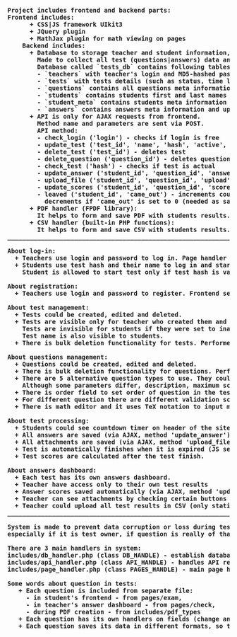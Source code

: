 <div class="contain">
    <pre><h4>Project includes frontend and backend parts:<br>Frontend includes:<br>      + CSS|JS framework UIkit3<br>      + JQuery plugin<br>      + MathJax plugin for math viewing on pages<br>    Backend includes:<br>      + Database to storage teacher and student information, questions and answers data.<br>        Made to collect all test (questions|answers) data and users meta information.<br>        Database called `tests_db` contains following tables:<br>        - `teachers` with teacher's login and MD5-hashed password<br>        - `tests` with tests details (such as status, time limit, hash for usage and name).<br>        - `questions` contains all questions meta information (in JSON decoded format as there are different types of questions).<br>        - `students` contains students first and last names and test ID.<br>        - `student_meta` contains students meta information such as status of test (finished or not).<br>        - `answers` contains answers meta information and uploads (for questions with uploads), aslo partly in JSON decoded format.<br>      + API is only for AJAX requests from frontend.<br>        Method name and parameters are sent via POST.<br>        API method:<br>        - check_login ('login') - checks if login is free<br>        - update_test ('test_id', 'name', 'hash', 'active', 'time_limit') - updates test<br>        - delete_test ('test_id') - deletes test<br>        - delete_question ('question_id') - deletes question<br>        - check_test ('hash') - checks if test is actual<br>        - update_answer ('student_id', 'question_id', 'answer') - updates/adds answer on specified question<br>        - upload_file ('student_id', 'question_id', 'upload') - adds file on specified answer<br>        - update_scores ('student_id', 'question_id', 'scores') - updates scores on specified answer<br>        - leaved ('student_id', 'came_out') - increments counter of tab changes if 'came_out' not set or equals to 1,<br>          decrements if 'came_out' is set to 0 (needed as save dialog for files upload also blurs the window)<br>      + PDF handler (FPDF library):<br>        It helps to form and save PDF with students results. It includes all questions and answers.<br>      + CSV handler (built-in PHP functions):<br>        It helps to form and save CSV with students results. Includes only statistics on results.<br>_____________________________________________________________________________________________________<br><br>About log-in:<br>  + Teachers use login and password to log in. Page handler compares it with info in DB and determine if user is valid.<br>  + Students use test hash and their name to log in and start test. It is important that frontend sends AJAX to API (method 'check_test') to check if test hash is valid.<br>    Student is allowed to start test only if test hash is valid.<br><br>About registration:<br>  + Teachers use login and password to register. Frontend sends AJAX to API (method 'chech_login') to check if login if free to use.<br><br>About test management:<br>  + Tests could be created, edited and deleted.<br>  + Tests are visible only for teacher who created them and for students on frontend (only with hash).<br>    Tests are invisible for students if they were set to inactive status.<br>    Test name is also visible to students.<br>  + There is bulk deletion functionality for tests. Performed via AJAX request to API (method 'delete_test')<br><br>About questions management:<br>  + Questions could be created, edited and deleted.<br>  + There is bulk deletion functionality for questions. Performed via AJAX request to API (method 'delete_question')<br>  + There are 5 alternative question types to use. They could be selected when editing test.<br>    Although some parameters differ, description, maximum scores, order fields are common for all types.<br>  + There is order field to set order of question in the test (in questions page they are sorted by that parameter).<br>  + For different question there are different validation scripts to check if parameters are valid (all of them are mostly in master.js).<br>  + There is math editor and it uses TeX notation to input math equations.<br><br>About test processing:<br>  + Students could see countdown timer on header of the site. Restarting the page will not change timer as it is server checked.<br>  + All answers are saved (via AJAX, method 'update_answer') when student makes any changes to fields, so teacher can track student actions from answers dashboard.<br>  + All attachments are saved (via AJAX, method 'upload_file') when student upload any.<br>  + Test is automatically finishes when it is expired (JS setTimeout every time on page reload).<br>  + Test scores are calculated after the test finish.<br><br>About answers dashboard:<br>  + Each test has its own answers dashboard.<br>  + Teacher have access only to their own test results<br>  + Answer scores saved automatically (via AJAX, method 'update_scores').<br>  + Teacher can see attachments by checking certain buttons (one for each attachment).<br>  + Teacher could upload all test results in CSV (only statistics) and PDF (with questions|answers) formats.<br>_____________________________________________________________________________________________________<br><br>System is made to prevent data corruption or loss during test or in teacher dashboard, so many things are checked on each reload and link following:<br>especially if it is test owner, if question is really of that test and so on.<br><br>There are 3 main handlers in system:<br>includes/db_handler.php (class DB_HANDLE) - establish database connection and performs all CRUD actions with database.<br>includes/api_handler.php (class API_HANDLE) - handles API request and requires also database connection.<br>includes/page_handler.php (class PAGES_HANDLE) - main page handle and it uses both api_handler and db_handler to perform his actions.<br><br>Some words about question in tests:<br>   + Each question is included from separate file:<br>     - in student's frontend - from pages/exam,<br>     - in teacher's answer dashboard - from pages/check,<br>     - during PDF creation - from includes/pdf_types<br>   + Each question has its own handlers on fields (change and upload), so handlers would not mix up.<br>   + Each question saves its data in different formats, so there different algorithms when automatically calculating results after test.</h4></pre>
</div>
